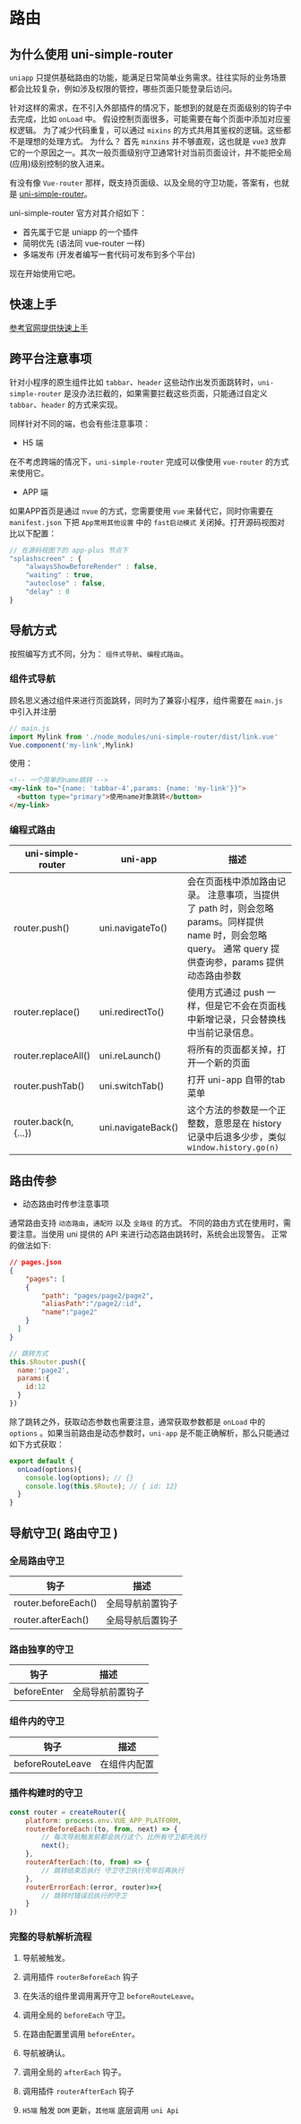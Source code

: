 # 路由

## 为什么使用 uni-simple-router

``uniapp`` 只提供基础路由的功能，能满足日常简单业务需求。往往实际的业务场景都会比较复杂，例如涉及权限的管控，哪些页面只能登录后访问。

针对这样的需求，在不引入外部插件的情况下，能想到的就是在页面级别的钩子中去完成，比如 ``onLoad`` 中。 假设控制页面很多，可能需要在每个页面中添加对应鉴权逻辑。 为了减少代码重复，可以通过 ``mixins`` 的方式共用其鉴权的逻辑。这些都不是理想的处理方式。 为什么？ 首先 ``minxins`` 并不够直观，这也就是 ``vue3`` 放弃它的一个原因之一。其次一般页面级别守卫通常针对当前页面设计，并不能把全局(应用)级别控制的放入进来。

有没有像 ``Vue-router`` 那样，既支持页面级、以及全局的守卫功能，答案有，也就是 [uni-simple-router](https://hhyang.cn/v2/start/tsUse.htmlhttps://hhyang.cn/v2/start/tsUse.html)。

uni-simple-router 官方对其介绍如下：

* 首先属于它是 uniapp 的一个插件
* 简明优先 (语法同 vue-router 一样)
* 多端发布 (开发者编写一套代码可发布到多个平台)

现在开始使用它吧。

## 快速上手

[参考官网提供快速上手](https://hhyang.cn/v2/start/quickstart.html)

## 跨平台注意事项

针对小程序的原生组件比如 ``tabbar``、``header`` 这些动作出发页面跳转时，``uni-simple-router`` 是没办法拦截的，如果需要拦截这些页面，只能通过自定义 ``tabbar``、``header`` 的方式来实现。

同样针对不同的端，也会有些注意事项：

* H5 端

在不考虑跨端的情况下，``uni-simple-router`` 完成可以像使用 ``vue-router`` 的方式来使用它。

* APP 端

如果APP首页是通过 ``nvue`` 的方式，您需要使用 ``vue`` 来替代它，同时你需要在 ``manifest.json`` 下把 ``App常用其他设置`` 中的 ``fast启动模式`` 关闭掉。打开源码视图对比以下配置：

```js
// 在源码视图下的 app-plus 节点下
"splashscreen" : {
    "alwaysShowBeforeRender" : false,
    "waiting" : true,
    "autoclose" : false,
    "delay" : 0
}
```

## 导航方式

按照编写方式不同，分为： ``组件式导航``、``编程式路由``。

### 组件式导航

顾名思义通过组件来进行页面跳转，同时为了兼容小程序，组件需要在 ``main.js`` 中引入并注册

```js
// main.js
import Mylink from './node_modules/uni-simple-router/dist/link.vue'
Vue.component('my-link',Mylink)
```

使用：

```html
<!-- 一个简单的name跳转 -->
<my-link to="{name: 'tabbar-4',params: {name: 'my-link'}}">
  <button type="primary">使用name对象跳转</button>
</my-link>
```

### 编程式路由

| uni-simple-router   |  uni-app   | 描述 |
| ----------- | ----------- |----------- |
| router.push()      |   uni.navigateTo()     |   会在页面栈中添加路由记录。 注意事项，当提供了 path 时，则会忽略 params。同样提供 name 时，则会忽略 query。 通常 query 提供查询参，params 提供动态路由参数|
| router.replace()   |  uni.redirectTo()        | 使用方式通过 push 一样，但是它不会在页面栈中新增记录，只会替换栈中当前记录信息。        |
| router.replaceAll()   |   uni.reLaunch()        | 将所有的页面都关掉，打开一个新的页面 |
| router.pushTab()   |    uni.switchTab()       | 打开 uni-app 自带的tab 菜单 |
| router.back(n,{...})    |    uni.navigateBack()       | 这个方法的参数是一个正整数，意思是在 history 记录中后退多少步，类似 ``window.history.go(n)`` |




## 路由传参

* 动态路由时传参注意事项

通常路由支持 ``动态路由``，``通配符`` 以及 ``全路径`` 的方式。 不同的路由方式在使用时，需要注意。当使用 uni 提供的 API 来进行动态路由跳转时，系统会出现警告。 正常的做法如下:

```json
// pages.json
{
	"pages": [
    {
        "path": "pages/page2/page2",
        "aliasPath":"/page2/:id",
        "name":"page2"
    }
  ]
}
```

```js
// 跳转方式
this.$Router.push({
  name:'page2',
  params:{
    id:12
  }
})
```

除了跳转之外，获取动态参数也需要注意，通常获取参数都是 ``onLoad`` 中的 ``options`` 。如果当前路由是动态参数时，``uni-app`` 是不能正确解析，那么只能通过如下方式获取：

```js
export default {
  onLoad(options){
    console.log(options); // {}
    console.log(this.$Route); // { id: 12}
  }
}
```

## 导航守卫( 路由守卫 )

### 全局路由守卫

| 钩子 | 描述 |
| ----------- | ----------- |
| router.beforeEach()    |   全局导航前置钩子|
| router.afterEach()   | 全局导航后置钩子|

### 路由独享的守卫

| 钩子 | 描述 |
| ----------- | ----------- |
| beforeEnter    |   全局导航前置钩子|

### 组件内的守卫

| 钩子 | 描述 |
| ----------- | ----------- |
| beforeRouteLeave    |   在组件内配置 |

### 插件构建时的守卫

```js
const router = createRouter({
    platform: process.env.VUE_APP_PLATFORM,
    routerBeforeEach:(to, from, next) => {
        // 每次导航触发前都会执行这个，比所有守卫都先执行
        next();
    },
    routerAfterEach:(to, from) => {
        // 跳转结束后执行 守卫守卫执行完毕后再执行
    },
    routerErrorEach:(error, router)=>{
        // 跳转时错误后执行的守卫
    }
})
```

### 完整的导航解析流程

1. 导航被触发。

2. 调用插件 ``routerBeforeEach`` 钩子

3. 在失活的组件里调用离开守卫 ``beforeRouteLeave``。

4. 调用全局的 ``beforeEach`` 守卫。

5. 在路由配置里调用 ``beforeEnter``。

6. 导航被确认。

7. 调用全局的 ``afterEach`` 钩子。

8. 调用插件 ``routerAfterEach`` 钩子

9. ``H5端`` 触发 ``DOM`` 更新，``其他端`` 底层调用 ``uni Api``


